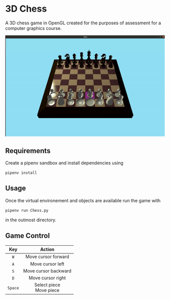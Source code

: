 # 3D Chess
A 3D chess game in OpenGL created for the purposes of assessment for a computer graphics course.

![](images/chess.gif)

## Requirements

Create a pipenv sandbox and install dependencies using
```
pipenv install
```

## Usage
Once the virtual environement and objects are available run the game with
```
pipenv run Chess.py
```
in the outmost directory.

## Game Control
|Key|Action|
|:---:|:---:|
|`W`|Move cursor forward|
|`A`|Move cursor left|
|`S`|Move cursor backward|
|`D`|Move cursor right|
|`Space`|Select piece<br>Move piece|
